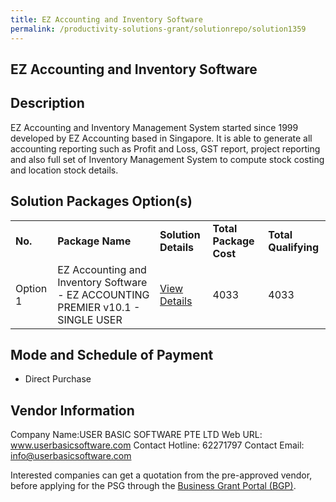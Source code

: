 ```yaml
---
title: EZ Accounting and Inventory Software
permalink: /productivity-solutions-grant/solutionrepo/solution1359
---
```


## EZ Accounting and Inventory Software

## Description

EZ Accounting and Inventory Management System started since 1999 developed by EZ Accounting based in Singapore. It is able to generate all accounting reporting such as Profit and Loss, GST report, project reporting and also full set of Inventory Management System to compute stock costing and location stock details.

## Solution Packages Option(s)

<table>
<tr>
<td><b>No.</b></td>
<td><b>Package Name</b></td>
<td><b>Solution Details</b></td>
<td><b>Total Package Cost</b></td>
<td><b>Total Qualifying</b></td>
</tr>
<tr>
<td>Option 1</td>
<td>EZ Accounting and Inventory Software - EZ ACCOUNTING PREMIER v10.1 - SINGLE USER</td>
<td><a href='https://www.gobusiness.gov.sg/images/psg/Desensitised_User_Basic_Annex_3_CR_wef_30_Sept_2021_Part_1.pdf'>View Details</a></td>
<td>4033</td>
<td>4033</td>
</tr>
</table>

## Mode and Schedule of Payment

 - Direct Purchase

## Vendor Information

 Company Name:USER BASIC SOFTWARE PTE LTD 
Web URL: www.userbasicsoftware.com 
Contact Hotline: 62271797 
Contact Email: info@userbasicsoftware.com 


Interested companies can get a quotation from the pre-approved vendor, before applying for the PSG through the <a href='https://www.businessgrants.gov.sg/'>Business Grant Portal (BGP)</a>.

<script src="/jquery/resize-tables.js"></script>
